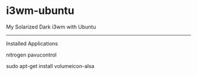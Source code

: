 # i3wm-ubuntu
My Solarized Dark i3wm with Ubuntu

<hr>
Installed Applications

nitrogen
pavucontrol

sudo apt-get install volumeicon-alsa
